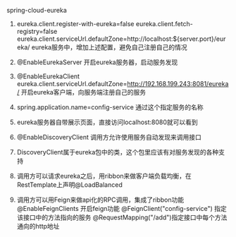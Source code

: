 spring-cloud-eureka

1. eureka.client.register-with-eureka=false
eureka.client.fetch-registry=false
eureka.client.serviceUrl.defaultZone=http://localhost:${server.port}/eureka/
eureka服务中，增加上述配置，避免自己注册自己的情况

2. @EnableEurekaServer  开启eureka服务器，启动服务发现
 
3. @EnableEurekaClient 
eureka.client.serviceUrl.defaultZone=http://192.168.199.243:8081/eureka/
开启eureka客户端，向服务端注册自己的服务

4. spring.application.name=config-service 通过这个指定服务的名称

5. eureka服务器自带展示页面，直接访问localhost:8080就可以看到

6. @EnableDiscoveryClient 调用方允许使用服务自动发现来调用接口

7. DiscoveryClient属于eureka包中的类，这个包里应该有对服务发现的各种支持

8. 调用方可以请求eureka之后，用ribbon来做客户端负载均衡，在RestTemplate上声明@LoadBalanced

9. 调用方可以用Feign来做api化的RPC调用，集成了ribbon功能
@EnableFeignClients 开启feign功能
@FeignClient("config-service") 指定该接口中的方法指向的服务
@RequestMapping("/add")指定接口中每个方法通向的http地址





